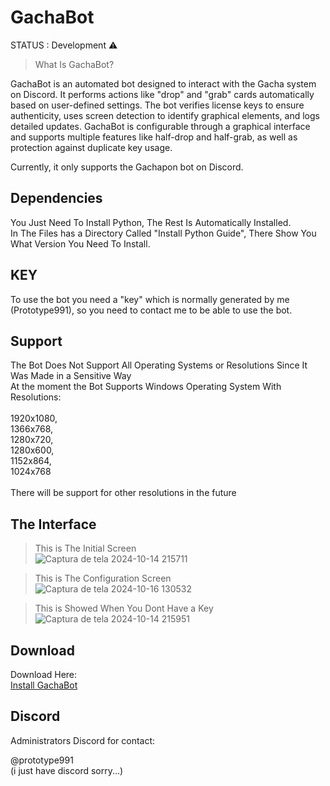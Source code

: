 # GachaBot

STATUS : Development ⚠️

> What Is GachaBot?

GachaBot is an automated bot designed to interact with the Gacha system on Discord. It performs actions like "drop" and "grab" cards automatically based on user-defined settings. The bot verifies license keys to ensure authenticity, uses screen detection to identify graphical elements, and logs detailed updates. GachaBot is configurable through a graphical interface and supports multiple features like half-drop and half-grab, as well as protection against duplicate key usage.<br>

Currently, it only supports the Gachapon bot on Discord.

## Dependencies

You Just Need To Install Python, The Rest Is Automatically Installed.<br>
In The Files has a Directory Called "Install Python Guide", There Show You What Version You Need To Install.<br>

## KEY

To use the bot you need a "key" which is normally generated by me (Prototype991), so you need to contact me to be able to use the bot.<br>

## Support

The Bot Does Not Support All Operating Systems or Resolutions Since It Was Made in a Sensitive Way<br>
At the moment the Bot Supports Windows Operating System With Resolutions:<br><br>
1920x1080, <br>
1366x768, <br>
1280x720, <br>
1280x600, <br>
1152x864, <br>
1024x768 <br><br>
There will be support for other resolutions in the future<br>

## The Interface

>This is The Initial Screen<br>
![Captura de tela 2024-10-14 215711](https://github.com/user-attachments/assets/465bc359-7c0d-4992-8ad8-490c7def16e6)<br>

>This is The Configuration Screen<br>
![Captura de tela 2024-10-16 130532](https://github.com/user-attachments/assets/d32b5689-c3f5-4063-a387-be352cacce55)<br>

>This is Showed When You Dont Have a Key<br>
![Captura de tela 2024-10-14 215951](https://github.com/user-attachments/assets/50492654-cee1-4a88-87e9-bad7cd5ffcc9)<br>

## Download

Download Here:<br>
[Install GachaBot](https://drive.google.com/file/d/1LZRw1LNgWb6zqPMen_74jsCuPz0bKoR6/view?usp=sharing)

## Discord

Administrators Discord for contact:

@prototype991<br>(i just have discord sorry...)
